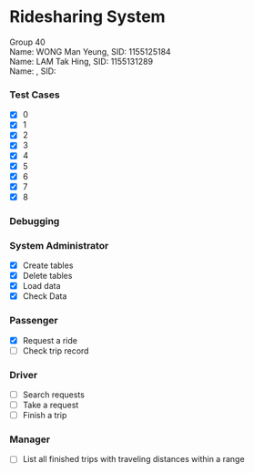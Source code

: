 # Ridesharing System
Group 40 <br/>
Name: WONG Man Yeung,    SID: 1155125184 <br/>
Name: LAM Tak Hing,	     SID: 1155131289 <br/>
Name: , SID:  <br/>

### Test Cases ###
- [x] 0
- [x] 1
- [x] 2
- [x] 3
- [x] 4
- [x] 5
- [x] 6
- [x] 7
- [x] 8

### Debugging ###
### System Administrator
- [x] Create tables
- [x] Delete tables
- [x] Load data
- [x] Check Data
### Passenger
- [x] Request a ride
- [ ] Check trip record
### Driver
- [ ] Search requests
- [ ] Take a request
- [ ] Finish a trip
### Manager
- [ ] List all finished trips with traveling distances within a range
